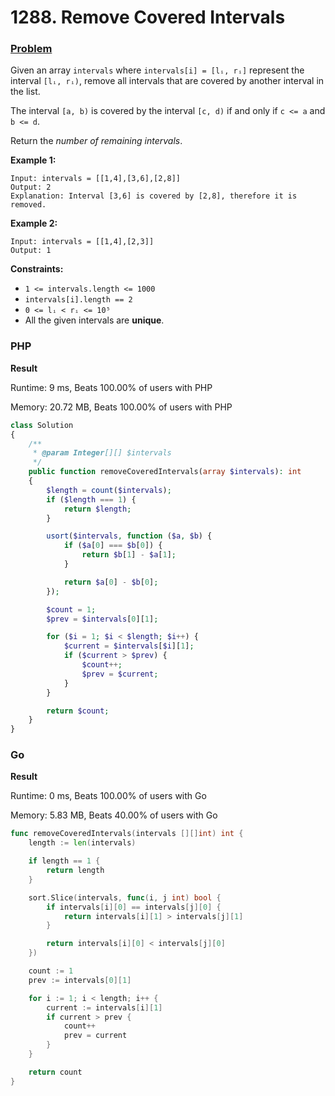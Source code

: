 # 1288. Remove Covered Intervals

### [Problem](https://leetcode.com/problems/remove-covered-intervals/description/)

Given an array `intervals` where `intervals[i] = [lᵢ, rᵢ]` represent the interval `[lᵢ, rᵢ)`,
remove all intervals that are covered by another interval in the list.

The interval `[a, b)` is covered by the interval `[c, d)` if and only if `c <= a` and `b <= d`.

Return the _number of remaining intervals_.

**Example 1:**

```
Input: intervals = [[1,4],[3,6],[2,8]]
Output: 2
Explanation: Interval [3,6] is covered by [2,8], therefore it is removed.
```

**Example 2:**

```
Input: intervals = [[1,4],[2,3]]
Output: 1
```

**Constraints:**

- `1 <= intervals.length <= 1000`
- `intervals[i].length == 2`
- `0 <= lᵢ < rᵢ <= 10⁵`
- All the given intervals are **unique**.

### PHP

**Result**

Runtime: 9 ms, Beats 100.00% of users with PHP

Memory: 20.72 MB, Beats 100.00% of users with PHP

```php
class Solution
{
    /**
     * @param Integer[][] $intervals
     */
    public function removeCoveredIntervals(array $intervals): int
    {
        $length = count($intervals);
        if ($length === 1) {
            return $length;
        }

        usort($intervals, function ($a, $b) {
            if ($a[0] === $b[0]) {
                return $b[1] - $a[1];
            }

            return $a[0] - $b[0];
        });

        $count = 1;
        $prev = $intervals[0][1];

        for ($i = 1; $i < $length; $i++) {
            $current = $intervals[$i][1];
            if ($current > $prev) {
                $count++;
                $prev = $current;
            }
        }

        return $count;
    }
}
```

### Go

**Result**

Runtime: 0 ms, Beats 100.00% of users with Go

Memory: 5.83 MB, Beats 40.00% of users with Go

```go
func removeCoveredIntervals(intervals [][]int) int {
	length := len(intervals)

	if length == 1 {
		return length
	}

	sort.Slice(intervals, func(i, j int) bool {
		if intervals[i][0] == intervals[j][0] {
			return intervals[i][1] > intervals[j][1]
		}

		return intervals[i][0] < intervals[j][0]
	})

	count := 1
	prev := intervals[0][1]

	for i := 1; i < length; i++ {
		current := intervals[i][1]
		if current > prev {
			count++
			prev = current
		}
	}

	return count
}
```
